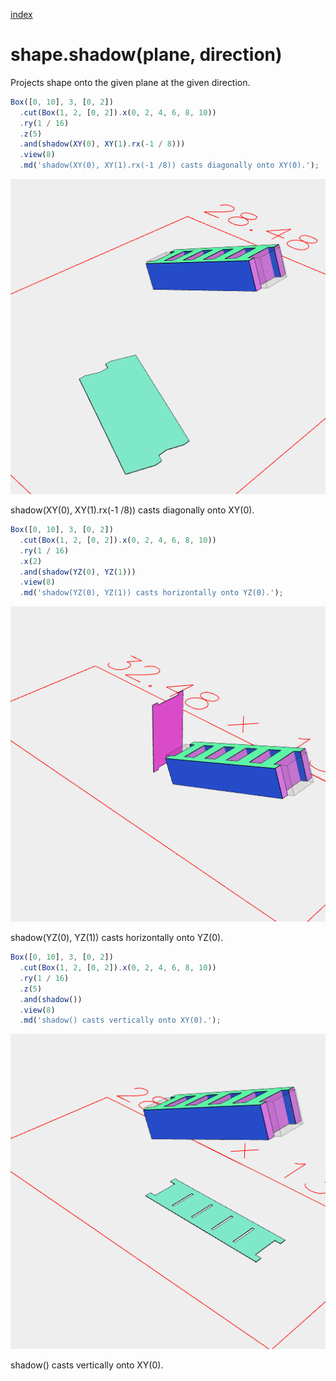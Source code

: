 [index](../../nb/api/index.md)
# shape.shadow(plane, direction)

Projects shape onto the given plane at the given direction.

```JavaScript
Box([0, 10], 3, [0, 2])
  .cut(Box(1, 2, [0, 2]).x(0, 2, 4, 6, 8, 10))
  .ry(1 / 16)
  .z(5)
  .and(shadow(XY(0), XY(1).rx(-1 / 8)))
  .view(8)
  .md('shadow(XY(0), XY(1).rx(-1 /8)) casts diagonally onto XY(0).');
```

![Image](shadow.md.0.png)

shadow(XY(0), XY(1).rx(-1 /8)) casts diagonally onto XY(0).

```JavaScript
Box([0, 10], 3, [0, 2])
  .cut(Box(1, 2, [0, 2]).x(0, 2, 4, 6, 8, 10))
  .ry(1 / 16)
  .x(2)
  .and(shadow(YZ(0), YZ(1)))
  .view(8)
  .md('shadow(YZ(0), YZ(1)) casts horizontally onto YZ(0).');
```

![Image](shadow.md.1.png)

shadow(YZ(0), YZ(1)) casts horizontally onto YZ(0).

```JavaScript
Box([0, 10], 3, [0, 2])
  .cut(Box(1, 2, [0, 2]).x(0, 2, 4, 6, 8, 10))
  .ry(1 / 16)
  .z(5)
  .and(shadow())
  .view(8)
  .md('shadow() casts vertically onto XY(0).');
```

![Image](shadow.md.2.png)

shadow() casts vertically onto XY(0).
